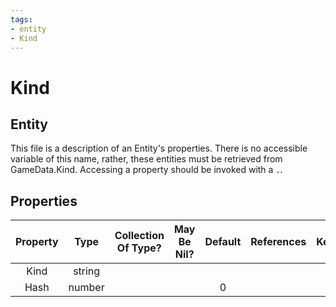 ```yaml
---
tags:
- entity
- Kind
---
```

# Kind
## Entity
This file is a description of an Entity's properties. There is no accessible variable of this name, rather, these entities must be retrieved from GameData.Kind. Accessing a property should be invoked with a `.`.
## Properties
|	Property	|	Type	|	Collection Of Type?	|	May Be Nil?	|	Default	|	References	|	Key	|	Notes	|
|	:-:	|	:-:	|	:-:	|	:-:	|	:-:	|	:-:	|	:-:	|	-:	|
|	Kind	|	string	|		|		|		|		|		|	|
|	Hash	|	number	|		|		|	0	|		|		|	|
